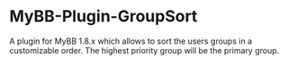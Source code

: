 # MyBB-Plugin-GroupSort
A plugin for MyBB 1.8.x which allows to sort the users groups in a customizable order. The highest priority group will be the primary group.
